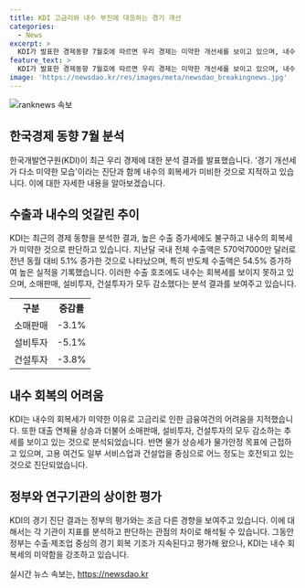 ```yaml
---
title: KDI 고금리와 내수 부진에 대응하는 경기 개선
categories:
  - News
excerpt: >
  KDI가 발표한 경제동향 7월호에 따르면 우리 경제는 미약한 개선세를 보이고 있으며, 내수 회복이 이루어지지 않고 있다고 판단되었다. 높은 수출 성장세와는 달리 내수는 회복세를 보이지 못하며, 대출 연체율 상승으로 소매판매, 설비투자, 건설투자가 모두 감소했다. 반면 반도체 수출과 생산은 높은 증가세를 나타내고 있으며, 물가 상승률은 둔화되고 있음을 짚었다. 이러한 진단은 기획재정부의 평가와는 다소 다른 결과를 보여주고 있다.
feature_text: >
  KDI가 발표한 경제동향 7월호에 따르면 우리 경제는 미약한 개선세를 보이고 있으며, 내수 회복이 이루어지지 않고 있다고 판단되었다. 높은 수출 성장세와는 달리 내수는 회복세를 보이지 못하며, 대출 연체율 상승으로 소매판매, 설비투자, 건설투자가 모두 감소했다. 반면 반도체 수출과 생산은 높은 증가세를 나타내고 있으며, 물가 상승률은 둔화되고 있음을 짚었다. 이러한 진단은 기획재정부의 평가와는 다소 다른 결과를 보여주고 있다.
image: 'https://newsdao.kr/res/images/meta/newsdao_breakingnews.jpg'
---
```


<p><img src="https://newsdao.kr/res/images/meta/newsdao_breakingnews.jpg" alt="ranknews 속보" /></p>

<h2 data-ke-size="size26">한국경제 동향 7월 분석</h2>

<p data-ke-size="size16">한국개발연구원(KDI)이 최근 우리 경제에 대한 분석 결과를 발표했습니다. '경기 개선세가 다소 미약한 모습'이라는 진단과 함께 내수의 회복세가 미비한 것으로 지적하고 있습니다. 이에 대한 자세한 내용을 알아보겠습니다.</p>

<h2 data-ke-size="size24">수출과 내수의 엇갈린 추이</h2>

<p data-ke-size="size16">KDI는 최근의 경제 동향을 분석한 결과, 높은 수출 증가세에도 불구하고 내수의 회복세가 미약한 것으로 판단하고 있습니다. 지난달 국내 전체 수출액은 570억7000만 달러로 전년 동월 대비 5.1% 증가한 것으로 나타났으며, 특히 반도체 수출액은 54.5% 증가하여 높은 실적을 기록했습니다. 이러한 수출 호조에도 내수는 회복세를 보이지 못하고 있으며, 소매판매, 설비투자, 건설투자가 모두 감소했다는 분석 결과를 보여주고 있습니다.</p>

<table>
  <tr>
    <th>구분</th>
    <th>증감률</th>
  </tr>
  <tr>
    <td>소매판매</td>
    <td>-3.1%</td>
  </tr>
  <tr>
    <td>설비투자</td>
    <td>-5.1%</td>
  </tr>
  <tr>
    <td>건설투자</td>
    <td>-3.8%</td>
  </tr>
</table>

<h2 data-ke-size="size24">내수 회복의 어려움</h2>

<p data-ke-size="size16">KDI는 내수의 회복세가 미약한 이유로 고금리로 인한 금융여건의 어려움을 지적했습니다. 또한 대출 연체율 상승과 더불어 소매판매, 설비투자, 건설투자의 모두 감소하는 추세를 보이고 있는 것으로 분석되었습니다. 반면 물가 상승세가 물가안정 목표에 근접하고 있으며, 고용 여건도 일부 서비스업과 건설업을 중심으로 어느 정도는 호전되고 있는 것으로 진단되었습니다.</p>

<h2 data-ke-size="size24">정부와 연구기관의 상이한 평가</h2>

<p data-ke-size="size16">KDI의 경기 진단 결과는 정부의 평가와는 조금 다른 경향을 보여주고 있습니다. 이에 대해서는 각 기관이 지표를 분석하고 판단하는 관점의 차이로 해석될 수 있습니다. 그동안 정부는 수출·제조업 중심의 경기 회복 기조가 지속된다고 평가해 왔으나, KDI는 내수 회복세의 미약함을 강조하고 있습니다.</p>
실시간 뉴스 속보는, <a href="https://newsdao.kr" rel="dofollow">https://newsdao.kr</a>


